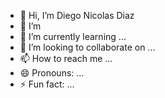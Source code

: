 - 👋 Hi, I’m Diego Nicolas Diaz
- 👀 I’m 
- 🌱 I’m currently learning ...
- 💞️ I’m looking to collaborate on ...
- 📫 How to reach me ...
- 😄 Pronouns: ...
- ⚡ Fun fact: ...

<!---
DiegoDiazR/DiegoDiazR is a ✨ special ✨ repository because its `README.md` (this file) appears on your GitHub profile.
You can click the Preview link to take a look at your changes.
--->

